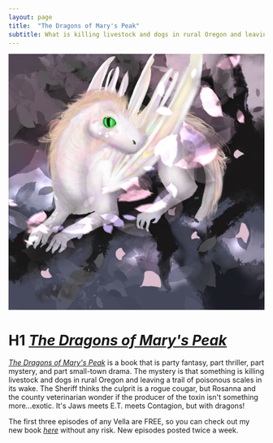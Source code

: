 ```yaml
---
layout: page
title:  "The Dragons of Mary's Peak"
subtitle: What is killing livestock and dogs in rural Oregon and leaving a trail of poisonous scales in its wake?
---
```


!["The Dragons of Mary's Peak" Cover](/img/Stubby1.jpg "Dragon Cover")

# H1 *[The Dragons of Mary's Peak](https://www.amazon.com/kindle-vella/product/B094XRJQ8M)*

*[The Dragons of Mary's Peak](https://www.amazon.com/kindle-vella/product/B094XRJQ8M)* is a book that is party fantasy, part thriller, part mystery, and part small-town drama. The mystery is that something is killing livestock and dogs in rural Oregon and leaving a trail of poisonous scales in its wake. The Sheriff thinks the culprit is a rogue cougar, but Rosanna and the county veterinarian wonder if the producer of the toxin isn't something more...exotic. It's Jaws meets E.T. meets Contagion, but with dragons!

The first three episodes of any Vella are FREE, so you can check out my new book  *[here](https://www.amazon.com/kindle-vella/product/B094XRJQ8M)* without any risk. New episodes posted twice a week.
